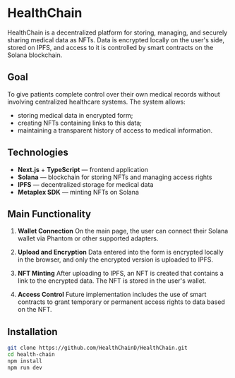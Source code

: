 # HealthChain

HealthChain is a decentralized platform for storing, managing, and securely sharing medical data as NFTs. Data is encrypted locally on the user's side, stored on IPFS, and access to it is controlled by smart contracts on the Solana blockchain.

## Goal

To give patients complete control over their own medical records without involving centralized healthcare systems. The system allows:

- storing medical data in encrypted form;
- creating NFTs containing links to this data;
- maintaining a transparent history of access to medical information.

## Technologies

- **Next.js** + **TypeScript** — frontend application
- **Solana** — blockchain for storing NFTs and managing access rights
- **IPFS** — decentralized storage for medical data
- **Metaplex SDK** — minting NFTs on Solana

## Main Functionality

1.  **Wallet Connection**
    On the main page, the user can connect their Solana wallet via Phantom or other supported adapters.

2.  **Upload and Encryption**
    Data entered into the form is encrypted locally in the browser, and only the encrypted version is uploaded to IPFS.

3.  **NFT Minting**
    After uploading to IPFS, an NFT is created that contains a link to the encrypted data. The NFT is stored in the user's wallet.

4.  **Access Control**
    Future implementation includes the use of smart contracts to grant temporary or permanent access rights to data based on the NFT.

## Installation

```bash
git clone https://github.com/HealthChainD/HealthChain.git
cd health-chain
npm install
npm run dev
